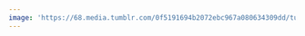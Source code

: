```yaml
---
image: 'https://68.media.tumblr.com/0f5191694b2072ebc967a080634309dd/tumblr_nwq7xsGrnl1tbdx3so1_1280.jpg'
---
```

